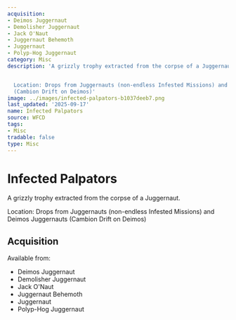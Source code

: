 ```yaml
---
acquisition:
- Deimos Juggernaut
- Demolisher Juggernaut
- Jack O'Naut
- Juggernaut Behemoth
- Juggernaut
- Polyp-Hog Juggernaut
category: Misc
description: 'A grizzly trophy extracted from the corpse of a Juggernaut.


  Location: Drops from Juggernauts (non-endless Infested Missions) and Deimos Juggernauts
  (Cambion Drift on Deimos)'
image: ../images/infected-palpators-b1037deeb7.png
last_updated: '2025-09-17'
name: Infected Palpators
source: WFCD
tags:
- Misc
tradable: false
type: Misc
---
```


# Infected Palpators

A grizzly trophy extracted from the corpse of a Juggernaut.

Location: Drops from Juggernauts (non-endless Infested Missions) and Deimos Juggernauts (Cambion Drift on Deimos)

## Acquisition

Available from:
- Deimos Juggernaut
- Demolisher Juggernaut
- Jack O'Naut
- Juggernaut Behemoth
- Juggernaut
- Polyp-Hog Juggernaut

